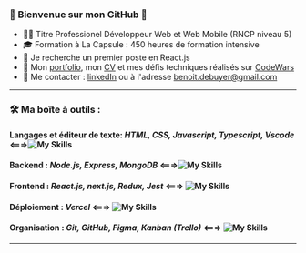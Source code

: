 
### 👋 Bienvenue sur mon GitHub 👋
- :man_student: Titre Professionel Développeur Web et Web Mobile (RNCP niveau 5)
- :mortar_board: Formation à La Capsule : 450 heures de formation intensive
- 👯 Je recherche un premier poste en React.js
- :pushpin: Mon [portfolio](talentsenaction.fr), mon [CV](talentsenaction.fr) et mes défis techniques réalisés sur [CodeWars](https://www.codewars.com/users/debuyer)
- :newspaper: Me contacter : [linkedIn](https://www.linkedin.com/in/benoitdebuyer/) ou à l'adresse benoit.debuyer@gmail.com
-----------------
### :hammer_and_wrench: Ma boîte à outils :
#### Langages et éditeur de texte: *HTML, CSS, Javascript, Typescript, Vscode* <===>![My Skills](https://skillicons.dev/icons?i=html,css,js,ts,vscode)

#### Backend :  *Node.js, Express, MongoDB* <===>![My Skills](https://skillicons.dev/icons?i=nodejs,express,mongodb) 

#### Frontend : *React.js, next.js, Redux, Jest*   <===>    ![My Skills](https://skillicons.dev/icons?i=react,nextjs,redux,jest)

#### Déploiement : *Vercel* <===> ![My Skills](https://skillicons.dev/icons?i=vercel)


#### Organisation : *Git, GitHub, Figma, Kanban (Trello)* <===> ![My Skills](https://skillicons.dev/icons?i=git,github,figma)
-----------------
